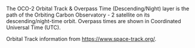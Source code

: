 The OCO-2 Orbital Track & Overpass Time (Descending/Night) layer is the path of the Orbiting Carbon Observatory - 2 satellite on its descending/night-time orbit. Overpass times are shown in Coordinated Universal Time (UTC).

Orbital Track information from <https://www.space-track.org/>.
